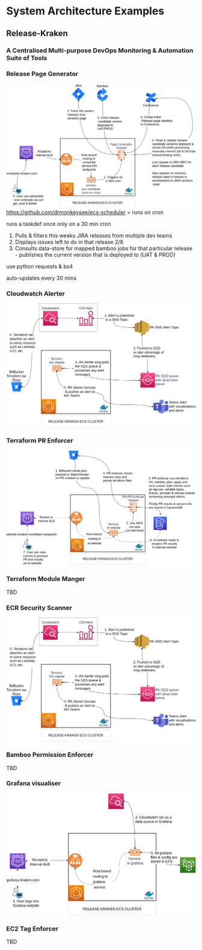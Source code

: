 # System Architecture Examples

## Release-Kraken
### A Centralised Multi-purpose DevOps Monitoring & Automation Suite of Tools



### Release Page Generator

![rk-page-gen](./docs/release_page_generator.drawio.png)
https://github.com/drmonkeysee/ecs-scheduler = runs on cron

runs a taskdef once only on a 30 min cron

1. Pulls & filters this weeks JIRA releases from multiple dev teams
2. Displays issues left to do in that release 2/8
3. Consults data-store for mapped bamboo jobs for that particular release  - publishes the current version that is deployed to (UAT & PROD)

use python requests & bs4

auto-updates every 30 mins

### Cloudwatch Alerter

![rk-alerter](./docs/rk_sqs_alerter.drawio.png)

### Terraform PR Enforcer

![rk-pr-enforcer](./docs/rk_terraform_pr_enforcer.drawio.png)


### Terraform Module Manger
TBD

### ECR Security Scanner

![rk-alerter](./docs/rk_sqs_alerter.drawio.png)

### Bamboo Permission Enforcer
TBD

### Grafana visualiser

![rk-grafana](./docs/rk_grafana.drawio.png)



### EC2 Tag Enforcer
TBD



